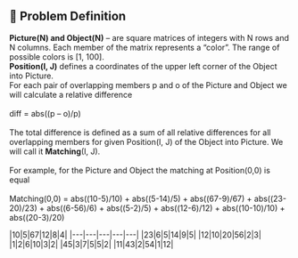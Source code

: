 ## :door: Problem Definition 
<strong>Picture(N) and Object(N)</strong> – are square matrices of integers with N rows and N columns. Each member of the matrix represents a “color”. The range of possible colors is [1, 100].<br/>
<strong>Position(I, J)</strong> defines a coordinates of the upper left corner of the Object into Picture.
<br/>
For each pair of overlapping members p and o of the Picture and Object we will calculate a relative difference<br/><br/>
                                           diff =  abs((p – o)/p)<br/><br/>
The total difference is defined as a sum of all relative differences for all overlapping members for given Position(I, J) of the Object into Picture. We will call it <strong>Matching</strong>(I, J).<br/><br/>
For example, for the Picture and Object the matching at Position(0,0) is equal<br/><br/>
Matching(0,0) = abs((10-5)/10) + abs((5-14)/5) + abs((67-9)/67) + abs((23-20)/23) + abs((6-56)/6) +
abs((5-2)/5) + abs((12-6)/12) + abs((10-10)/10) + abs((20-3)/20)

|10|5|67|12|8|4|
|---|---|---|---|---|
|23|6|5|14|9|5|
|12|10|20|56|2|3|
|1|2|6|10|3|2|
|45|3|7|5|5|2|
|11|43|2|54|1|12|





